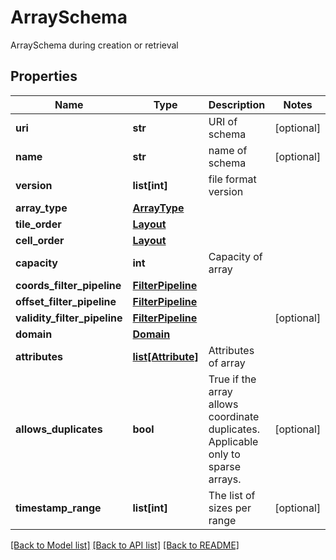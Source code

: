 # ArraySchema

ArraySchema during creation or retrieval

## Properties

| Name                         | Type                                    | Description                                                                       | Notes      |
| ---------------------------- | --------------------------------------- | --------------------------------------------------------------------------------- | ---------- |
| **uri**                      | **str**                                 | URI of schema                                                                     | [optional] |
| **name**                     | **str**                                 | name of schema                                                                    | [optional] |
| **version**                  | **list[int]**                           | file format version                                                               |
| **array_type**               | [**ArrayType**](ArrayType.md)           |                                                                                   |
| **tile_order**               | [**Layout**](Layout.md)                 |                                                                                   |
| **cell_order**               | [**Layout**](Layout.md)                 |                                                                                   |
| **capacity**                 | **int**                                 | Capacity of array                                                                 |
| **coords_filter_pipeline**   | [**FilterPipeline**](FilterPipeline.md) |                                                                                   |
| **offset_filter_pipeline**   | [**FilterPipeline**](FilterPipeline.md) |                                                                                   |
| **validity_filter_pipeline** | [**FilterPipeline**](FilterPipeline.md) |                                                                                   | [optional] |
| **domain**                   | [**Domain**](Domain.md)                 |                                                                                   |
| **attributes**               | [**list[Attribute]**](Attribute.md)     | Attributes of array                                                               |
| **allows_duplicates**        | **bool**                                | True if the array allows coordinate duplicates. Applicable only to sparse arrays. | [optional] |
| **timestamp_range**          | **list[int]**                           | The list of sizes per range                                                       | [optional] |

[[Back to Model list]](../README.md#documentation-for-models) [[Back to API list]](../README.md#documentation-for-api-endpoints) [[Back to README]](../README.md)
